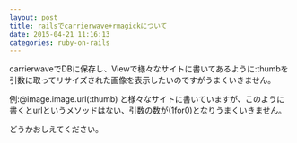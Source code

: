 ```yaml
---
layout: post
title: railsでcarrierwave+rmagickについて
date: 2015-04-21 11:16:13
categories: ruby-on-rails
---
```

<!-- {% raw %} -->
<p>carrierwaveでDBに保存し、Viewで様々なサイトに書いてあるように:thumbを引数に取ってリサイズされた画像を表示したいのですがうまくいきません。</p>

<p>例:@image.image.url(:thumb) と様々なサイトに書いていますが、このように書くとurlというメソッドはない、引数の数が(1for0)となりうまくいきません。</p>

<p>どうかおしえてください。</p>
<!-- {% endraw %} -->
